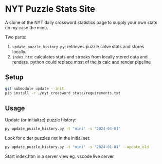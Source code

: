 # NYT Puzzle Stats Site

A clone of the NYT daily crossword statistics page to supply your own stats (in my case the mini).

Two parts:
1. `update_puzzle_history.py`: retrieves puzzle solve stats and stores locally.
2. `index.htm`: calculates stats and streaks from locally stored data and renders. python could replace most of the js calc and render pipeline

## Setup

```bash
git submodule update --init
pip install -r ./nyt_crossword_stats/requirements.txt
```

## Usage

Update (or initialize) puzzle history:
```bash
py update_puzzle_history.py -t "mini" -s "2024-04-01"
```

Look for older puzzles not in the initial set:
```bash
py update_puzzle_history.py -t "mini" -s "2024-01-01" --update_old
```

Start index.htm in a server view eg. vscode live server